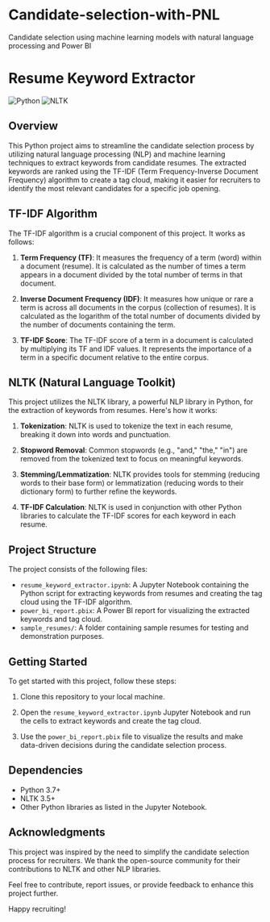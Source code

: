 # Candidate-selection-with-PNL
Candidate selection using machine learning models with natural language processing and Power BI

# Resume Keyword Extractor

![Python](https://img.shields.io/badge/Python-3.7%2B-blue)
![NLTK](https://img.shields.io/badge/NLTK-3.5%2B-brightgreen)

## Overview

This Python project aims to streamline the candidate selection process by utilizing natural language processing (NLP) and machine learning techniques to extract keywords from candidate resumes. The extracted keywords are ranked using the TF-IDF (Term Frequency-Inverse Document Frequency) algorithm to create a tag cloud, making it easier for recruiters to identify the most relevant candidates for a specific job opening.

## TF-IDF Algorithm

The TF-IDF algorithm is a crucial component of this project. It works as follows:

1. **Term Frequency (TF)**: It measures the frequency of a term (word) within a document (resume). It is calculated as the number of times a term appears in a document divided by the total number of terms in that document.

2. **Inverse Document Frequency (IDF)**: It measures how unique or rare a term is across all documents in the corpus (collection of resumes). It is calculated as the logarithm of the total number of documents divided by the number of documents containing the term.

3. **TF-IDF Score**: The TF-IDF score of a term in a document is calculated by multiplying its TF and IDF values. It represents the importance of a term in a specific document relative to the entire corpus.

## NLTK (Natural Language Toolkit)

This project utilizes the NLTK library, a powerful NLP library in Python, for the extraction of keywords from resumes. Here's how it works:

1. **Tokenization**: NLTK is used to tokenize the text in each resume, breaking it down into words and punctuation.

2. **Stopword Removal**: Common stopwords (e.g., "and," "the," "in") are removed from the tokenized text to focus on meaningful keywords.

3. **Stemming/Lemmatization**: NLTK provides tools for stemming (reducing words to their base form) or lemmatization (reducing words to their dictionary form) to further refine the keywords.

4. **TF-IDF Calculation**: NLTK is used in conjunction with other Python libraries to calculate the TF-IDF scores for each keyword in each resume.

## Project Structure

The project consists of the following files:

- `resume_keyword_extractor.ipynb`: A Jupyter Notebook containing the Python script for extracting keywords from resumes and creating the tag cloud using the TF-IDF algorithm.
- `power_bi_report.pbix`: A Power BI report for visualizing the extracted keywords and tag cloud.
- `sample_resumes/`: A folder containing sample resumes for testing and demonstration purposes.

## Getting Started

To get started with this project, follow these steps:

1. Clone this repository to your local machine.

2. Open the `resume_keyword_extractor.ipynb` Jupyter Notebook and run the cells to extract keywords and create the tag cloud.

3. Use the `power_bi_report.pbix` file to visualize the results and make data-driven decisions during the candidate selection process.

## Dependencies

- Python 3.7+
- NLTK 3.5+
- Other Python libraries as listed in the Jupyter Notebook.

## Acknowledgments

This project was inspired by the need to simplify the candidate selection process for recruiters. We thank the open-source community for their contributions to NLTK and other NLP libraries.

Feel free to contribute, report issues, or provide feedback to enhance this project further.

Happy recruiting!
